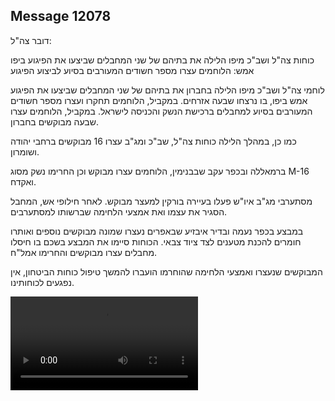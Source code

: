 ## Message 12078

דובר צה"ל:

כוחות צה"ל ושב"כ מיפו הלילה את בתיהם של שני המחבלים שביצעו את הפיגוע ביפו אמש: הלוחמים עצרו מספר חשודים המעורבים בסיוע לביצוע הפיגוע

לוחמי צה"ל ושב"כ מיפו הלילה בחברון את בתיהם של שני המחבלים שביצעו את הפיגוע אמש ביפו, בו נרצחו שבעה אזרחים. 
במקביל, הלוחמים תחקרו ועצרו מספר חשודים המעורבים בסיוע למחבלים ברכישת הנשק והכניסה לישראל.
במקביל, הלוחמים עצרו שבעה מבוקשים בחברון.

כמו כן, במהלך הלילה כוחות צה"ל, שב"כ ומג"ב עצרו 16 מבוקשים ברחבי יהודה ושומרון.

ברמאללה ובכפר עקב שבבנימין, הלוחמים עצרו מבוקש וכן החרימו נשק מסוג M-16 ואקדח.

מסתערבי מג"ב איו"ש פעלו בעיירה בורקין למעצר מבוקש.
לאחר חילופי אש, המחבל הסגיר את עצמו ואת אמצעי הלחימה שברשותו למסתערבים.

במבצע בכפר נעמה ובדיר איבזיע שבאפרים נעצרו שמונה מבוקשים נוספים ואותרו חומרים להכנת מטענים לצד ציוד צבאי.
הכוחות סיימו את המבצע בשכם בו חיסלו מחבלים עצרו מבוקשים והחרימו אמל"ח.

המבוקשים שנעצרו ואמצעי הלחימה שהוחרמו הועברו להמשך טיפול כוחות הביטחון, אין נפגעים לכוחותינו.

![Video](12078/12078_media.mp4)
